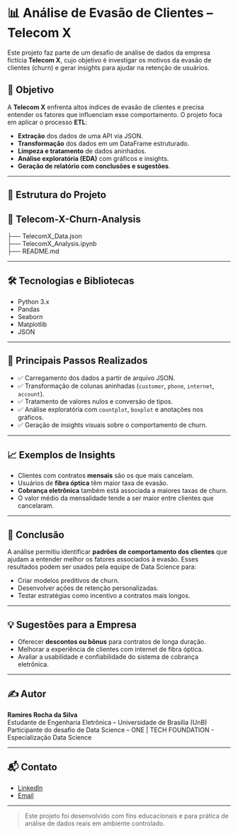 # 📊 Análise de Evasão de Clientes – Telecom X

Este projeto faz parte de um desafio de análise de dados da empresa fictícia **Telecom X**, cujo objetivo é investigar os motivos da evasão de clientes (churn) e gerar insights para ajudar na retenção de usuários.

## 🚀 Objetivo

A **Telecom X** enfrenta altos índices de evasão de clientes e precisa entender os fatores que influenciam esse comportamento. O projeto foca em aplicar o processo **ETL**:

- **Extração** dos dados de uma API via JSON.
- **Transformação** dos dados em um DataFrame estruturado.
- **Limpeza e tratamento** de dados aninhados.
- **Análise exploratória (EDA)** com gráficos e insights.
- **Geração de relatório com conclusões e sugestões**.

---

## 📁 Estrutura do Projeto
📂 Telecom-X-Churn-Analysis
---
├── TelecomX_Data.json        
├── TelecomX_Analysis.ipynb    
├── README.md                 

---

## 🛠️ Tecnologias e Bibliotecas

- Python 3.x
- Pandas
- Seaborn
- Matplotlib
- JSON

---

## 📌 Principais Passos Realizados

- ✅ Carregamento dos dados a partir de arquivo JSON.
- ✅ Transformação de colunas aninhadas (`customer`, `phone`, `internet`, `account`).
- ✅ Tratamento de valores nulos e conversão de tipos.
- ✅ Análise exploratória com `countplot`, `boxplot` e anotações nos gráficos.
- ✅ Geração de insights visuais sobre o comportamento de churn.

---

## 📈 Exemplos de Insights

- Clientes com contratos **mensais** são os que mais cancelam.
- Usuários de **fibra óptica** têm maior taxa de evasão.
- **Cobrança eletrônica** também está associada a maiores taxas de churn.
- O valor médio da mensalidade tende a ser maior entre clientes que cancelaram.

---

## 📄 Conclusão

A análise permitiu identificar **padrões de comportamento dos clientes** que ajudam a entender melhor os fatores associados à evasão. Esses resultados podem ser usados pela equipe de Data Science para:

- Criar modelos preditivos de churn.
- Desenvolver ações de retenção personalizadas.
- Testar estratégias como incentivo a contratos mais longos.

---

## 💡 Sugestões para a Empresa

- Oferecer **descontos ou bônus** para contratos de longa duração.
- Melhorar a experiência de clientes com internet de fibra óptica.
- Avaliar a usabilidade e confiabilidade do sistema de cobrança eletrônica.

---

## ✍️ Autor

**Ramires Rocha da Silva**  
Estudante de Engenharia Eletrônica – Universidade de Brasília (UnB)  
Participante do desafio de Data Science – ONE | TECH FOUNDATION - Especialização Data Science

---

## 📬 Contato

- [LinkedIn](https://www.linkedin.com/in/ramires-rocha-8a698a1b7/)
- [Email](mailto:ramiresrch15@gmail.com)

---

> Este projeto foi desenvolvido com fins educacionais e para prática de análise de dados reais em ambiente controlado.

